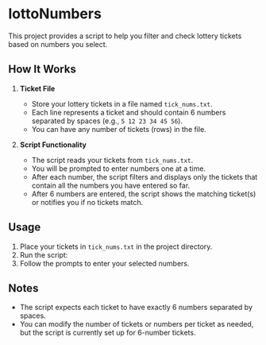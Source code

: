 # lottoNumbers

This project provides a script to help you filter and check lottery tickets based on numbers you select.

## How It Works

1. **Ticket File**  
   - Store your lottery tickets in a file named `tick_nums.txt`.
   - Each line represents a ticket and should contain 6 numbers separated by spaces (e.g., `5 12 23 34 45 56`).
   - You can have any number of tickets (rows) in the file.

2. **Script Functionality**  
   - The script reads your tickets from `tick_nums.txt`.
   - You will be prompted to enter numbers one at a time.
   - After each number, the script filters and displays only the tickets that contain all the numbers you have entered so far.
   - After 6 numbers are entered, the script shows the matching ticket(s) or notifies you if no tickets match.

## Usage

1. Place your tickets in `tick_nums.txt` in the project directory.
2. Run the script:
3. Follow the prompts to enter your selected numbers.

## Notes

- The script expects each ticket to have exactly 6 numbers separated by spaces.
- You can modify the number of tickets or numbers per ticket as needed, but the script is currently set up for 6-number tickets.